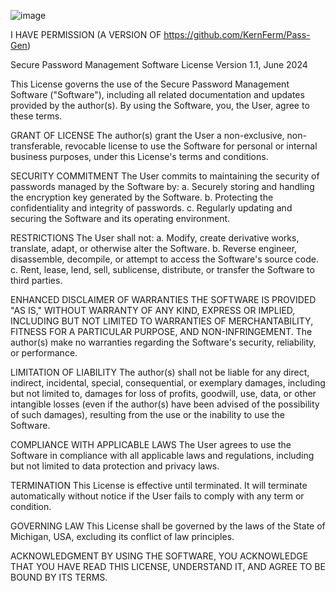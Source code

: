 ![image](https://github.com/user-attachments/assets/a931e714-5513-480a-9a2f-cd4b6e26a718)

I HAVE PERMISSION
(A VERSION OF https://github.com/KernFerm/Pass-Gen)

Secure Password Management Software License Version 1.1, June 2024

This License governs the use of the Secure Password Management Software ("Software"), including all related documentation and updates provided by the author(s). By using the Software, you, the User, agree to these terms.

GRANT OF LICENSE
The author(s) grant the User a non-exclusive, non-transferable, revocable license to use the Software for personal or internal business purposes, under this License's terms and conditions.

SECURITY COMMITMENT
The User commits to maintaining the security of passwords managed by the Software by:
a. Securely storing and handling the encryption key generated by the Software.
b. Protecting the confidentiality and integrity of passwords.
c. Regularly updating and securing the Software and its operating environment.

RESTRICTIONS
The User shall not:
a. Modify, create derivative works, translate, adapt, or otherwise alter the Software.
b. Reverse engineer, disassemble, decompile, or attempt to access the Software's source code.
c. Rent, lease, lend, sell, sublicense, distribute, or transfer the Software to third parties.

ENHANCED DISCLAIMER OF WARRANTIES
THE SOFTWARE IS PROVIDED "AS IS," WITHOUT WARRANTY OF ANY KIND, EXPRESS OR IMPLIED, INCLUDING BUT NOT LIMITED TO WARRANTIES OF MERCHANTABILITY, FITNESS FOR A PARTICULAR PURPOSE, AND NON-INFRINGEMENT. The author(s) make no warranties regarding the Software's security, reliability, or performance.

LIMITATION OF LIABILITY
The author(s) shall not be liable for any direct, indirect, incidental, special, consequential, or exemplary damages, including but not limited to, damages for loss of profits, goodwill, use, data, or other intangible losses (even if the author(s) have been advised of the possibility of such damages), resulting from the use or the inability to use the Software.

COMPLIANCE WITH APPLICABLE LAWS
The User agrees to use the Software in compliance with all applicable laws and regulations, including but not limited to data protection and privacy laws.

TERMINATION
This License is effective until terminated. It will terminate automatically without notice if the User fails to comply with any term or condition.

GOVERNING LAW
This License shall be governed by the laws of the State of Michigan, USA, excluding its conflict of law principles.

ACKNOWLEDGMENT
BY USING THE SOFTWARE, YOU ACKNOWLEDGE THAT YOU HAVE READ THIS LICENSE, UNDERSTAND IT, AND AGREE TO BE BOUND BY ITS TERMS.
